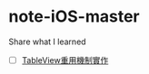 # note-iOS-master
Share what I learned

- [ ] [TableView重用機制實作](https://github.com/htaiwan/note-iOS-master/blob/master/TableView%E9%87%8D%E7%94%A8%E6%A9%9F%E5%88%B6%E5%AF%A6%E4%BD%9C.md)

